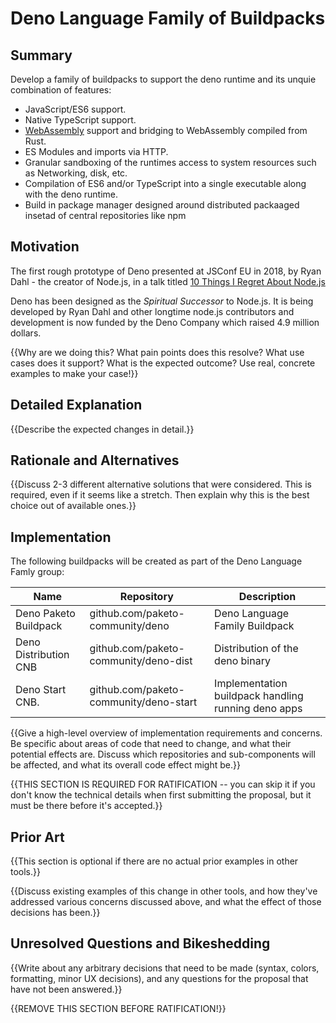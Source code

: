 # Deno Language Family of Buildpacks

## Summary

Develop a family of buildpacks to support the deno runtime and its unquie combination of features:

- JavaScript/ES6 support.
- Native TypeScript support.
- [WebAssembly](https://webassembly.org) support and bridging to WebAssembly compiled from Rust.
- ES Modules and imports via HTTP.
- Granular sandboxing of the runtimes access to system resources such as Networking, disk, etc.
- Compilation of ES6 and/or TypeScript into a single executable along with the deno runtime.
- Build in package manager designed around distributed packaaged insetad of central repositories like npm

## Motivation
The first rough prototype of Deno presented at JSConf EU in 2018, by Ryan Dahl - the creator of Node.js, in a talk titled [10 Things I Regret About Node.js](https://www.youtube.com/watch?v=M3BM9TB-8yA)

Deno has been designed as the *Spiritual Successor* to Node.js. It is being developed by Ryan Dahl and other longtime node.js contributors and development is now funded by the Deno Company which raised 4.9 million dollars.

{{Why are we doing this? What pain points does this resolve? What use cases does it support? What is the expected outcome? Use real, concrete examples to make your case!}}

## Detailed Explanation

{{Describe the expected changes in detail.}}

## Rationale and Alternatives

{{Discuss 2-3 different alternative solutions that were considered. This is required, even if it seems like a stretch. Then explain why this is the best choice out of available ones.}}

## Implementation

The following buildpacks will be created as part of the Deno Language Famly group:

Name | Repository | Description
--- | --- | ---
Deno Paketo Buildpack | github.com/paketo-community/deno | Deno Language Family Buildpack
Deno Distribution CNB | github.com/paketo-community/deno-dist | Distribution of the deno binary
Deno Start CNB. | github.com/paketo-community/deno-start | Implementation buildpack handling running deno apps

{{Give a high-level overview of implementation requirements and concerns. Be specific about areas of code that need to change, and what their potential effects are. Discuss which repositories and sub-components will be affected, and what its overall code effect might be.}}

{{THIS SECTION IS REQUIRED FOR RATIFICATION -- you can skip it if you don't know the technical details when first submitting the proposal, but it must be there before it's accepted.}}

## Prior Art

{{This section is optional if there are no actual prior examples in other tools.}}

{{Discuss existing examples of this change in other tools, and how they've addressed various concerns discussed above, and what the effect of those decisions has been.}}

## Unresolved Questions and Bikeshedding

{{Write about any arbitrary decisions that need to be made (syntax, colors, formatting, minor UX decisions), and any questions for the proposal that have not been answered.}}

{{REMOVE THIS SECTION BEFORE RATIFICATION!}}
